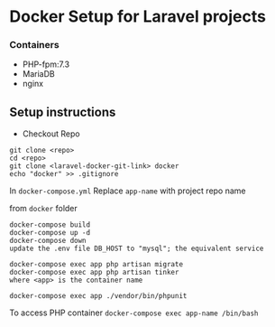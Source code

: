 # Docker Setup for Laravel projects

### Containers
- PHP-fpm:7.3
- MariaDB
- nginx

## Setup instructions

* Checkout Repo

```
git clone <repo>
cd <repo>
git clone <laravel-docker-git-link> docker
echo "docker" >> .gitignore
```

In ```docker-compose.yml``` Replace ```app-name``` with project repo name

from ```docker``` folder

```
docker-compose build
docker-compose up -d
docker-compose down
update the .env file DB_HOST to "mysql"; the equivalent service

docker-compose exec app php artisan migrate
docker-compose exec app php artisan tinker
where <app> is the container name

docker-compose exec app ./vendor/bin/phpunit
```

To access PHP container
```docker-compose exec app-name /bin/bash```
